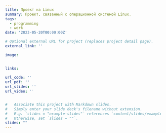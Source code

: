 ```yaml
---
title: Проект на Linux
summary: Проект, связанный с операционной системой Linux.
tags:
  - programming
  - work
date: '2023-05-20T00:00:00Z'

# Optional external URL for project (replaces project detail page).
external_link: ''

image:
  

links:
  
url_code: ''
url_pdf: ''
url_slides: ''
url_video: ''


#   Associate this project with Markdown slides.
#   Simply enter your slide deck's filename without extension.
#   E.g. `slides = "example-slides"` references `content/slides/example-slides.md`.
#   Otherwise, set `slides = ""`.
slides: ""
---
```



